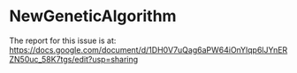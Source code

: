 # NewGeneticAlgorithm
The report for this issue is at: 
https://docs.google.com/document/d/1DH0V7uQag6aPW64iOnYlqp6lJYnERZN50uc_58K7tgs/edit?usp=sharing

